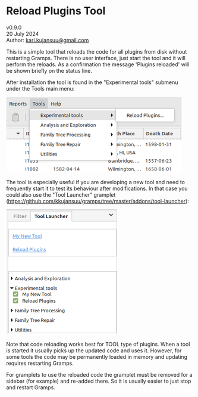 # Reload Plugins Tool 
v0.9.0<br>
20 July 2024<br>
Author: kari.kujansuu@gmail.com<br>


This is a simple tool that reloads the code for all plugins from disk without restarting Gramps. There is no user interface, just start the tool and it will perform the reloads. As a confirmation the message 'Plugins reloaded' will be shown briefly on the status line.

After installation the tool is found in the "Experimental tools" submenu under the Tools main menu:

![Image](images/reload-tool-1.png)


The tool is especially useful if you are developing a new tool and need to frequently start it to test its behaviour after modifications. In that case you could also use the "Tool Launcher" gramplet (https://github.com/kkujansuu/gramps/tree/master/addons/tool-launcher):

![Image](images/reload-tool-2.png)

Note that code reloading works best for TOOL type of plugins. When a tool is started it usually picks up the updated code and uses it. However, for some tools the code may be permanently loaded in memory and updating requires restarting Gramps.

For gramplets to use the reloaded code the gramplet must be removed for a sidebar (for example) and re-added there. So it is usually easier to just stop and restart Gramps.
